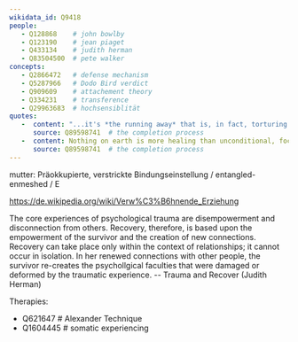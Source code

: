 ```yaml
---
wikidata_id: Q9418
people: 
   - Q128868    # john bowlby
   - Q123190    # jean piaget
   - Q433134    # judith herman
   - Q83504500  # pete walker
concepts:
   - Q2866472   # defense mechanism
   - Q5287966   # Dodo Bird verdict 
   - Q909609    # attachement theory
   - Q334231    # transference
   - Q29963683  # hochsensiblität
quotes:
   -  content: "...it's *the running away* that is, in fact, torturing you"
      source: Q89598741  # the completion process
   -  content: Nothing on earth is more healing than unconditional, focused presence
      source: Q89598741  # the completion process
---
```


mutter: Präokkupierte, verstrickte Bindungseinstellung / entangled-enmeshed / E

https://de.wikipedia.org/wiki/Verw%C3%B6hnende_Erziehung

The core experiences of psychological trauma are disempowerment and disconnection from others. Recovery, therefore, is based upon the empowerment of the survivor and the creation of new connections. Recovery can take place only within the context of relationships; it cannot occur in isolation. In her renewed connections with other people, the survivor re-creates the psychollgical faculties that were damaged or deformed by the traumatic experience. 
-- Trauma and Recover (Judith Herman)

Therapies: 
   - Q621647   # Alexander Technique
   - Q1604445  # somatic experiencing
